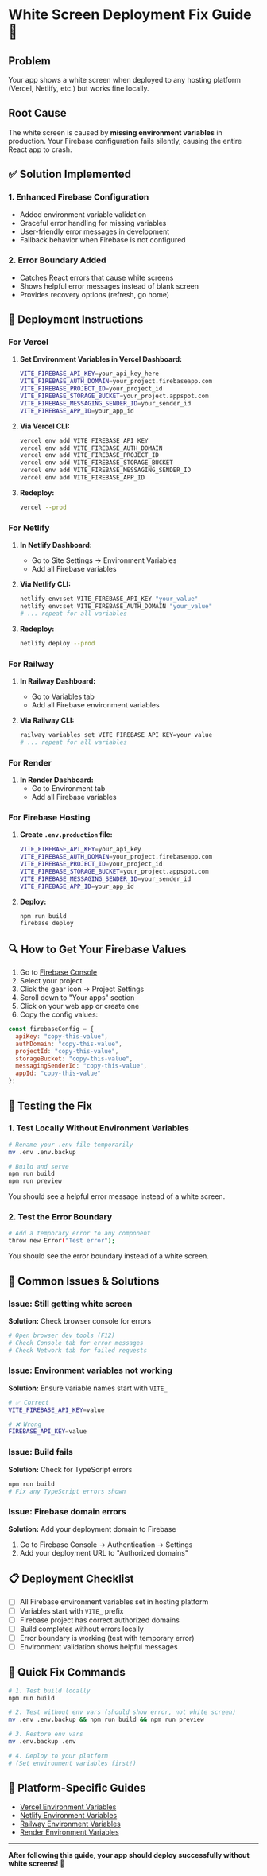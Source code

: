 # White Screen Deployment Fix Guide 🚀

## Problem
Your app shows a white screen when deployed to any hosting platform (Vercel, Netlify, etc.) but works fine locally.

## Root Cause
The white screen is caused by **missing environment variables** in production. Your Firebase configuration fails silently, causing the entire React app to crash.

## ✅ Solution Implemented

### 1. Enhanced Firebase Configuration
- Added environment variable validation
- Graceful error handling for missing variables
- User-friendly error messages in development
- Fallback behavior when Firebase is not configured

### 2. Error Boundary Added
- Catches React errors that cause white screens
- Shows helpful error messages instead of blank screen
- Provides recovery options (refresh, go home)

## 🔧 Deployment Instructions

### For Vercel

1. **Set Environment Variables in Vercel Dashboard:**
   ```bash
   VITE_FIREBASE_API_KEY=your_api_key_here
   VITE_FIREBASE_AUTH_DOMAIN=your_project.firebaseapp.com
   VITE_FIREBASE_PROJECT_ID=your_project_id
   VITE_FIREBASE_STORAGE_BUCKET=your_project.appspot.com
   VITE_FIREBASE_MESSAGING_SENDER_ID=your_sender_id
   VITE_FIREBASE_APP_ID=your_app_id
   ```

2. **Via Vercel CLI:**
   ```bash
   vercel env add VITE_FIREBASE_API_KEY
   vercel env add VITE_FIREBASE_AUTH_DOMAIN
   vercel env add VITE_FIREBASE_PROJECT_ID
   vercel env add VITE_FIREBASE_STORAGE_BUCKET
   vercel env add VITE_FIREBASE_MESSAGING_SENDER_ID
   vercel env add VITE_FIREBASE_APP_ID
   ```

3. **Redeploy:**
   ```bash
   vercel --prod
   ```

### For Netlify

1. **In Netlify Dashboard:**
   - Go to Site Settings → Environment Variables
   - Add all Firebase variables

2. **Via Netlify CLI:**
   ```bash
   netlify env:set VITE_FIREBASE_API_KEY "your_value"
   netlify env:set VITE_FIREBASE_AUTH_DOMAIN "your_value"
   # ... repeat for all variables
   ```

3. **Redeploy:**
   ```bash
   netlify deploy --prod
   ```

### For Railway

1. **In Railway Dashboard:**
   - Go to Variables tab
   - Add all Firebase environment variables

2. **Via Railway CLI:**
   ```bash
   railway variables set VITE_FIREBASE_API_KEY=your_value
   # ... repeat for all variables
   ```

### For Render

1. **In Render Dashboard:**
   - Go to Environment tab
   - Add all Firebase variables

### For Firebase Hosting

1. **Create `.env.production` file:**
   ```bash
   VITE_FIREBASE_API_KEY=your_api_key
   VITE_FIREBASE_AUTH_DOMAIN=your_project.firebaseapp.com
   VITE_FIREBASE_PROJECT_ID=your_project_id
   VITE_FIREBASE_STORAGE_BUCKET=your_project.appspot.com
   VITE_FIREBASE_MESSAGING_SENDER_ID=your_sender_id
   VITE_FIREBASE_APP_ID=your_app_id
   ```

2. **Deploy:**
   ```bash
   npm run build
   firebase deploy
   ```

## 🔍 How to Get Your Firebase Values

1. Go to [Firebase Console](https://console.firebase.google.com/)
2. Select your project
3. Click the gear icon → Project Settings
4. Scroll down to "Your apps" section
5. Click on your web app or create one
6. Copy the config values:

```javascript
const firebaseConfig = {
  apiKey: "copy-this-value",
  authDomain: "copy-this-value",
  projectId: "copy-this-value",
  storageBucket: "copy-this-value",
  messagingSenderId: "copy-this-value",
  appId: "copy-this-value"
};
```

## 🧪 Testing the Fix

### 1. Test Locally Without Environment Variables
```bash
# Rename your .env file temporarily
mv .env .env.backup

# Build and serve
npm run build
npm run preview
```

You should see a helpful error message instead of a white screen.

### 2. Test the Error Boundary
```bash
# Add a temporary error to any component
throw new Error("Test error");
```

You should see the error boundary instead of a white screen.

## 🚨 Common Issues & Solutions

### Issue: Still getting white screen
**Solution:** Check browser console for errors
```bash
# Open browser dev tools (F12)
# Check Console tab for error messages
# Check Network tab for failed requests
```

### Issue: Environment variables not working
**Solution:** Ensure variable names start with `VITE_`
```bash
# ✅ Correct
VITE_FIREBASE_API_KEY=value

# ❌ Wrong
FIREBASE_API_KEY=value
```

### Issue: Build fails
**Solution:** Check for TypeScript errors
```bash
npm run build
# Fix any TypeScript errors shown
```

### Issue: Firebase domain errors
**Solution:** Add your deployment domain to Firebase
1. Go to Firebase Console → Authentication → Settings
2. Add your deployment URL to "Authorized domains"

## 📋 Deployment Checklist

- [ ] All Firebase environment variables set in hosting platform
- [ ] Variables start with `VITE_` prefix
- [ ] Firebase project has correct authorized domains
- [ ] Build completes without errors locally
- [ ] Error boundary is working (test with temporary error)
- [ ] Environment validation shows helpful messages

## 🎯 Quick Fix Commands

```bash
# 1. Test build locally
npm run build

# 2. Test without env vars (should show error, not white screen)
mv .env .env.backup && npm run build && npm run preview

# 3. Restore env vars
mv .env.backup .env

# 4. Deploy to your platform
# (Set environment variables first!)
```

## 🔗 Platform-Specific Guides

- [Vercel Environment Variables](https://vercel.com/docs/concepts/projects/environment-variables)
- [Netlify Environment Variables](https://docs.netlify.com/environment-variables/overview/)
- [Railway Environment Variables](https://docs.railway.app/develop/variables)
- [Render Environment Variables](https://render.com/docs/environment-variables)

---

**After following this guide, your app should deploy successfully without white screens! 🎉**